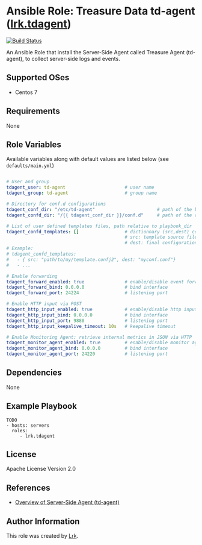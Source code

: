 Ansible Role: Treasure Data td-agent ([lrk.tdagent](https://galaxy.ansible.com/lrk/td-agent/))
=========
[![Build Status](https://travis-ci.org/lrk/ansible-tdagent.svg?branch=master)](https://travis-ci.org/lrk/ansible-tdagent)

An Ansible Role that install the Server-Side Agent called Treasure Agent (td-agent), to collect server-side logs and events.

Supported OSes
--------------
- Centos 7

Requirements
------------

None

Role Variables
--------------

Available variables along with default values are listed below (see `defaults/main.yml`)
```yml

# User and group
tdagent_user: td-agent                      # user name
tdagent_group: td-agent                     # group name

# Directory for conf.d configurations
tdagent_conf_dir: "/etc/td-agent"                       # path of the base td-agent configuration directory
tdagent_confd_dir: "/{{ tdagent_conf_dir }}/conf.d"     # path of the conf.d directory

# List of user defined templates files, path relative to playbook_dir
tdagent_confd_templates: []                 # dictionnary (src,dest) containing templates for user defined configuration to place into tdagent_confd_dir
                                            # src: template source file, path relative to playbook_dir
                                            # dest: final configuration file name, MUST BE .conf
# Example:
# tdagent_confd_templates:
#   - { src: "path/to/my/template.confj2", dest: "myconf.conf"}
#   - ...

# Enable forwarding
tdagent_forward_enabled: true               # enable/disable event forwarding configuration  
tdagent_forward_bind: 0.0.0.0               # bind interface       
tdagent_forward_port: 24224                 # listening port   

# Enable HTTP input via POST
tdagent_http_input_enabled: true            # enable/disable http input configuration
tdagent_http_input_bind: 0.0.0.0            # bind interface       
tdagent_http_input_port: 9880               # listening port   
tdagent_http_input_keepalive_timeout: 10s   # keepalive timeout              

# Enable Monitoring Agent: retrieve internal metrics in JSON via HTTP
tdagent_monitor_agent_enabled: true         # enable/disable monitor agent configuration
tdagent_monitor_agent_bind: 0.0.0.0         # bind interface
tdagent_monitor_agent_port: 24220           # listening port

```

Dependencies
------------

None

Example Playbook
----------------

    TODO
    - hosts: servers
      roles:
         - lrk.tdagent

License
-------

Apache License Version 2.0

References
----------

- [Overview of Server-Side Agent (td-agent)](https://docs.treasuredata.com/articles/td-agent)

Author Information
------------------
This role was created by [Lrk](https://github.com/lrk).
